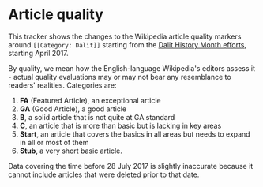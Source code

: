 # Article quality

This tracker shows the changes to the Wikipedia article quality markers around `[[Category: Dalit]]` starting from the [Dalit History Month efforts](http://www.sucheta.net/whoseknowledge/dalit-history-month/process.pdf), starting April 2017.

By quality, we mean how the English-language Wikipedia's editors assess it - actual quality evaluations may or may not bear any resemblance to readers' realities. Categories are:

1. **FA** (Featured Article), an exceptional article
2. **GA** (Good Article), a good article
3. **B**, a solid article that is not quite at GA standard
4. **C**, an article that is more than basic but is lacking in key areas
5. **Start**, an article that covers the basics in all areas but needs to expand in all or most of them
6. **Stub**, a very short basic article.

Data covering the time before 28 July 2017 is slightly inaccurate because it cannot include articles that were deleted prior to that date.